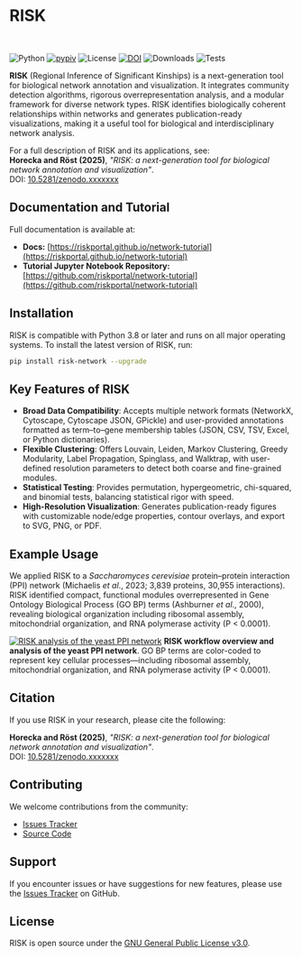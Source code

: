 # RISK

<br>

![Python](https://img.shields.io/badge/python-3.8%2B-yellow)
[![pypiv](https://img.shields.io/pypi/v/risk-network.svg)](https://pypi.python.org/pypi/risk-network)
![License](https://img.shields.io/badge/license-GPLv3-purple)
[![DOI](https://zenodo.org/badge/DOI/10.5281/zenodo.xxxxxxx.svg)](https://doi.org/10.5281/zenodo.xxxxxxx)
![Downloads](https://img.shields.io/pypi/dm/risk-network)
![Tests](https://github.com/riskportal/network/actions/workflows/ci.yml/badge.svg)

**RISK** (Regional Inference of Significant Kinships) is a next-generation tool for biological network annotation and visualization. It integrates community detection algorithms, rigorous overrepresentation analysis, and a modular framework for diverse network types. RISK identifies biologically coherent relationships within networks and generates publication-ready visualizations, making it a useful tool for biological and interdisciplinary network analysis.

For a full description of RISK and its applications, see:
<br>
**Horecka and Röst (2025)**, _"RISK: a next-generation tool for biological network annotation and visualization"_.
<br>
DOI: [10.5281/zenodo.xxxxxxx](https://doi.org/10.5281/zenodo.xxxxxxx)

## Documentation and Tutorial

Full documentation is available at:

- **Docs:** [https://riskportal.github.io/network-tutorial](https://riskportal.github.io/network-tutorial)
- **Tutorial Jupyter Notebook Repository:** [https://github.com/riskportal/network-tutorial](https://github.com/riskportal/network-tutorial)

## Installation

RISK is compatible with Python 3.8 or later and runs on all major operating systems. To install the latest version of RISK, run:

```bash
pip install risk-network --upgrade
```

## Key Features of RISK

- **Broad Data Compatibility**: Accepts multiple network formats (NetworkX, Cytoscape, Cytoscape JSON, GPickle) and user-provided annotations formatted as term–to–gene membership tables (JSON, CSV, TSV, Excel, or Python dictionaries).
- **Flexible Clustering**: Offers Louvain, Leiden, Markov Clustering, Greedy Modularity, Label Propagation, Spinglass, and Walktrap, with user-defined resolution parameters to detect both coarse and fine-grained modules.
- **Statistical Testing**: Provides permutation, hypergeometric, chi-squared, and binomial tests, balancing statistical rigor with speed.
- **High-Resolution Visualization**: Generates publication-ready figures with customizable node/edge properties, contour overlays, and export to SVG, PNG, or PDF.

## Example Usage

We applied RISK to a _Saccharomyces cerevisiae_ protein–protein interaction (PPI) network (Michaelis _et al_., 2023; 3,839 proteins, 30,955 interactions). RISK identified compact, functional modules overrepresented in Gene Ontology Biological Process (GO BP) terms (Ashburner _et al_., 2000), revealing biological organization including ribosomal assembly, mitochondrial organization, and RNA polymerase activity (P < 0.0001).

[![RISK analysis of the yeast PPI network](https://i.imgur.com/fSNf5Ad.jpeg)](https://i.imgur.com/fSNf5Ad.jpeg)
**RISK workflow overview and analysis of the yeast PPI network**. GO BP terms are color-coded to represent key cellular processes—including ribosomal assembly, mitochondrial organization, and RNA polymerase activity (P < 0.0001).

## Citation

If you use RISK in your research, please cite the following:

**Horecka and Röst (2025)**, _"RISK: a next-generation tool for biological network annotation and visualization"_.
<br>
DOI: [10.5281/zenodo.xxxxxxx](https://doi.org/10.5281/zenodo.xxxxxxx)

## Contributing

We welcome contributions from the community:

- [Issues Tracker](https://github.com/riskportal/network/issues)
- [Source Code](https://github.com/riskportal/network/tree/main/risk)

## Support

If you encounter issues or have suggestions for new features, please use the [Issues Tracker](https://github.com/riskportal/network/issues) on GitHub.

## License

RISK is open source under the [GNU General Public License v3.0](https://www.gnu.org/licenses/gpl-3.0.en.html).
